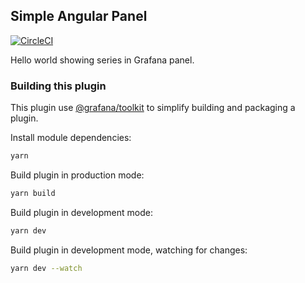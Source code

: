 ## Simple Angular Panel
[![CircleCI](https://circleci.com/gh/grafana/simple-angular-panel.svg?style=svg)](https://circleci.com/gh/grafana/simple-angular-panel)

Hello world showing series in Grafana panel.

### Building this plugin

This plugin use [@grafana/toolkit](https://www.npmjs.com/package/@grafana/toolkit) to simplify building and packaging a plugin.

Install module dependencies:

```BASH
yarn
```

Build plugin in production mode:

```BASH
yarn build
```

Build plugin in development mode:

```BASH
yarn dev
```

Build plugin in development mode, watching for changes:

```BASH
yarn dev --watch
```
